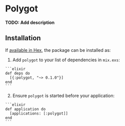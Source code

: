 # Polygot

**TODO: Add description**

## Installation

If [available in Hex](https://hex.pm/docs/publish), the package can be installed as:

  1. Add `polygot` to your list of dependencies in `mix.exs`:

    ```elixir
    def deps do
      [{:polygot, "~> 0.1.0"}]
    end
    ```

  2. Ensure `polygot` is started before your application:

    ```elixir
    def application do
      [applications: [:polygot]]
    end
    ```

